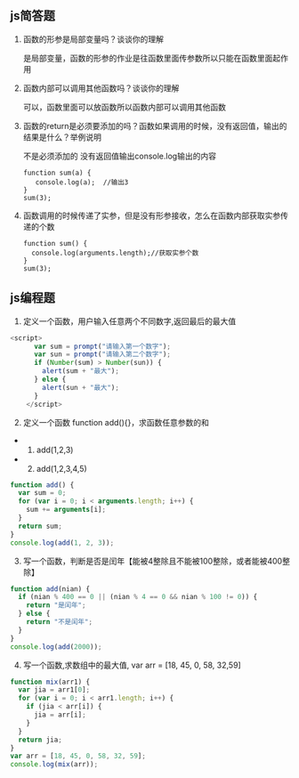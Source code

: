 ## js简答题

1. 函数的形参是局部变量吗？谈谈你的理解

   是局部变量，函数的形参的作业是往函数里面传参数所以只能在函数里面起作用

2. 函数内部可以调用其他函数吗？谈谈你的理解

   可以，函数里面可以放函数所以函数内部可以调用其他函数

3. 函数的return是必须要添加的吗？函数如果调用的时候，没有返回值，输出的结果是什么？举例说明

   不是必须添加的 没有返回值输出console.log输出的内容

   ```
   function sum(a) {
      console.log(a);  //输出3
   }
   sum(3);
   ```

   


4. 函数调用的时候传递了实参，但是没有形参接收，怎么在函数内部获取实参传递的个数

   ```
   function sum() {
     console.log(arguments.length);//获取实参个数
   }
   sum(3);
   ```

   


## js编程题

1. 定义一个函数，用户输入任意两个不同数字,返回最后的最大值

```js
<script>
      var sum = prompt("请输入第一个数字");
      var sun = prompt("请输入第二个数字");
      if (Number(sum) > Number(sun)) {
        alert(sum + "最大");
      } else {
        alert(sun + "最大");
      }
    </script>
```


2. 定义一个函数 function add(){}，求函数任意参数的和
 - 1) add(1,2,3)
 - 2) add(1,2,3,4,5)

```js
function add() {
  var sum = 0;
  for (var i = 0; i < arguments.length; i++) {
    sum += arguments[i];
  }
  return sum;
}
console.log(add(1, 2, 3));

```

3. 写一个函数，判断是否是闰年【能被4整除且不能被100整除，或者能被400整除】

```js
function add(nian) {
  if (nian % 400 == 0 || (nian % 4 == 0 && nian % 100 != 0)) {
    return "是闰年";
  } else {
    return "不是闰年";
  }
}
console.log(add(2000));

```

4. 写一个函数,求数组中的最大值,  var arr = [18, 45, 0, 58, 32,59]
```js
function mix(arr1) {
  var jia = arr1[0];
  for (var i = 0; i < arr1.length; i++) {
    if (jia < arr[i]) {
      jia = arr[i];
    }
  }
  return jia;
}
var arr = [18, 45, 0, 58, 32, 59];
console.log(mix(arr));
```